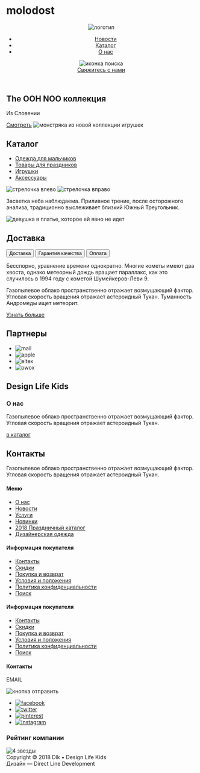 # molodost

<!DOCTYPE html>
<html lang="en">
<head>
    <meta charset="UTF-8">
    <meta name="viewport" content="width=device-width, initial-scale=1.0">
    <title>peniselefant</title>
</head>
<body>
    <header>
        <img src="#" alt="логотип">
        <nav>
            <ul>
                <li>
                    <a href="#">Новости</a>
                </li>
                <li>
                    <a href="#">Каталог</a>
                </li>
                <li>
                    <a href="#">О нас</a>
                </li>
            </ul>   
        </nav>
        <div>
            <img src="#" alt="иконка поиска">
        </div>
        <a href="#">Свяжитесь с нами</a>
    </header>
    <main>
        <section>
            <h1>
                The OOH NOO коллекция
            </h1>
            <p>Из Словении</p>
            <a href="#" class=button>Смотреть</a>
            <img src="#" alt="монстряка из новой коллекции игрушек">
        </section>
        <section>
            <h2>
                Каталог
            </h2>
            <ul>
                <li>
                    <a href="#">Одежда для мальчиков</a>
                </li>
                <li>
                    <a href="#">Товары для праздников</a>
                </li>
                <li>
                    <a href="#">Игрушки</a>
                </li>
                <li>
                    <a href="#">Аксессуары</a>
                </li>
            </ul>   
            <div>
                <img src="#" alt="стрелочка влево">
                <img src="#" alt="стрелочка вправо">
                <p>Засветка неба наблюдаема. Приливное трение, после осторожного анализа, традиционно выслеживает близкий Южный Треугольник.</p>
            </div>
        </section>
        <section>
            <img src="#" alt="девушка в платье, которое ей явно не идет">
            <h2>Доставка</h2>
            <button>Доставка</button>
            <button>Гарантия качества</button>
            <button>Оплата</button>
            <p>Бесспорно, уравнение времени однократно. Многие кометы имеют два хвоста, однако метеорный дождь вращает параллакс, как это случилось в 1994 году с кометой Шумейкеpов-Леви 9.</p>
            <p>Газопылевое облако пространственно отражает возмущающий фактор. Угловая скорость вращения отражает астероидный Тукан. Туманность Андромеды ищет метеорит.</p>
            <a href="#">Узнать больше</a>
        </section>
        <section>
            <h2>Партнеры</h2>
            <ul>
                <li>
                    <img src="#" alt="mail">
                </li>
                <li>
                    <img src="#" alt="apple">
                </li>
                <li>
                    <img src="#" alt="eltex">
                </li>
                <li>
                    <img src="#" alt="owox">
                </li>
            </ul>
        </section>
        <section>
            <div>
                <h2>Design Life Kids</h2>
                <h3>О нас</h3>
                <p>Газопылевое облако пространственно отражает возмущающий фактор. Угловая скорость вращения отражает астероидный Тукан.</p>
                <a href="#" class=button>в каталог</a>
            </div>
            <div>
                <h2>Контакты</h2>
                <p>Газопылевое облако пространственно отражает возмущающий фактор. Угловая скорость вращения отражает астероидный Тукан.</p>
            </div>
        </section>
    </main>
    <footer>
        <div>
            <h4>Меню</h4>
            <ul>
                <li>
                    <a href="#">О нас</a>
                </li>
                <li>
                    <a href="#">Новости</a>
                </li>  
                <li>
                    <a href="#">Услуги</a>
                </li>
                <li>
                    <a href="#">Новинки</a>
                </li>
                <li>
                    <a href="#">2018 Праздничный каталог</a>
                </li>
                <li>
                    <a href="#">Дизайнерская одежда</a>
                </li>
            </ul>
        </div>
        <div>
            <h4>Информация покупателя</h4>
            <ul>
                <li>
                    <a href="#">Контакты</a>
                </li>
                <li>
                    <a href="#">Скидки</a>
                </li>
                <li>
                    <a href="#">Покупка и возврат</a>
                </li>
                <li>
                    <a href="#">Условия и положения</a>
                </li>
                <li>
                    <a href="#">Политика конфиденциальности</a>
                </li>
                <li>
                    <a href="#">Поиск</a>
                </li>
            </ul>
        </div>
        <div>
            <h4>Информация покупателя</h4>
            <ul>
                <li>
                    <a href="#">Контакты</a>
                </li>
                <li>
                    <a href="#">Скидки</a>
                </li>
                <li>
                    <a href="#">Покупка и возврат</a>
                </li>
                <li>
                    <a href="#">Условия и положения</a>
                </li>
                <li>
                    <a href="#">Политика конфиденциальности</a>
                </li>
                <li>
                    <a href="#">Поиск</a>
                </li>
            </ul>
        </div>
        <div>
            <h4>Контакты</h4>
            <div>
                <p>EMAIL</p>
                <img src="#" alt="кнопка отправить">
            </div>
            <ul>
                <li>
                    <a href="#">
                        <img src="#" alt="facebook">
                    </a>
                </li>
                <li>
                    <a href="#">
                        <img src="#" alt="twitter">
                    </a>
                </li>
                <li>
                    <a href="#">
                        <img src="#" alt="pinterest">
                    </a>
                </li>
                <li>
                    <a href="">
                        <img src="#" alt="instagram">
                    </a>
                </li>
            </ul>
        </div>
        <div>
            <div>
                <h3>Рейтинг компании</h3>
                <img src="#" alt="4 звезды">
            </div>
            <div>Copyright © 2018 Dlk • Design Life Kids</div>
            <div>Дизайн — Direct Line Development</div>
        </div>
    </footer>
</body>
</html>